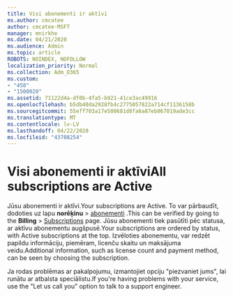 ```yaml
---
title: Visi abonementi ir aktīvi
ms.author: cmcatee
author: cmcatee-MSFT
manager: mnirkhe
ms.date: 04/21/2020
ms.audience: Admin
ms.topic: article
ROBOTS: NOINDEX, NOFOLLOW
localization_priority: Normal
ms.collection: Adm_O365
ms.custom:
- "458"
- "1500020"
ms.assetid: 71122d4a-df0b-4fa5-b921-41ce3ac49916
ms.openlocfilehash: b5db40da2928fb4c2775057822a714cf1136158b
ms.sourcegitcommit: 55eff703a17e500681d8fa6a87eb067019ade3cc
ms.translationtype: MT
ms.contentlocale: lv-LV
ms.lasthandoff: 04/22/2020
ms.locfileid: "43708254"
---
```

# <a name="all-subscriptions-are-active"></a><span data-ttu-id="8eecc-102">Visi abonementi ir aktīvi</span><span class="sxs-lookup"><span data-stu-id="8eecc-102">All subscriptions are Active</span></span>

<span data-ttu-id="8eecc-103">Jūsu abonementi ir aktīvi.</span><span class="sxs-lookup"><span data-stu-id="8eecc-103">Your subscriptions are Active.</span></span> <span data-ttu-id="8eecc-104">To var pārbaudīt, dodoties uz lapu **norēķinu** \> [abonementi](https://go.microsoft.com/fwlink/p/?linkid=842054) .</span><span class="sxs-lookup"><span data-stu-id="8eecc-104">This can be verified by going to the **Billing** \> [Subscriptions](https://go.microsoft.com/fwlink/p/?linkid=842054) page.</span></span> <span data-ttu-id="8eecc-105">Jūsu abonementi tiek pasūtīti pēc statusa, ar aktīvu abonementu augšpusē.</span><span class="sxs-lookup"><span data-stu-id="8eecc-105">Your subscriptions are ordered by status, with Active subscriptions at the top.</span></span> <span data-ttu-id="8eecc-106">Izvēloties abonementu, var redzēt papildu informāciju, piemēram, licenču skaitu un maksājuma veidu.</span><span class="sxs-lookup"><span data-stu-id="8eecc-106">Additional information, such as license count and payment method, can be seen by choosing the subscription.</span></span>
  
<span data-ttu-id="8eecc-107">Ja rodas problēmas ar pakalpojumu, izmantojiet opciju "piezvaniet jums", lai runātu ar atbalsta speciālistu.</span><span class="sxs-lookup"><span data-stu-id="8eecc-107">If you're having problems with your service, use the "Let us call you" option to talk to a support engineer.</span></span>
